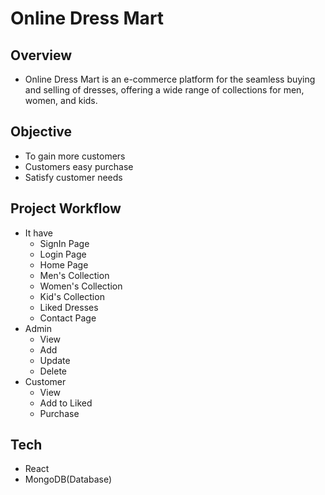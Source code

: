 # **Online Dress Mart**
## Overview
- Online Dress Mart is an e-commerce platform for the seamless buying and selling of dresses, offering a wide range of collections for men, women, and kids.
## Objective
- To gain more customers
- Customers easy purchase
- Satisfy customer needs
## Project Workflow
- It have
  - SignIn Page
  - Login Page
  - Home Page
  - Men's Collection
  - Women's Collection
  - Kid's Collection
  - Liked Dresses
  - Contact Page
- Admin
  - View
  - Add
  - Update
  - Delete
- Customer
  - View
  - Add to Liked
  - Purchase
## Tech
  - React
  - MongoDB(Database)
